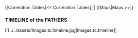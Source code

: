 [[Correlation Tables|<< Correlation Tables]]  |  [[Maps|Maps >>]]

### TIMELINE of the FATHERS
![[../../assets/Images.tc.timeline.jpg|Images.tc.timeline]]
